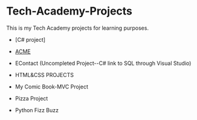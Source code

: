 # Tech-Academy-Projects
This is my Tech Academy projects for learning purposes.
* [C# project]
- [ACME](/Academy-Projects/C#/ACME)

- EContact (Uncompleted Project--C# link to SQL through Visual Studio)
+ HTML&CSS PROJECTS
* My Comic Book-MVC Project
- Pizza Project
+ Python Fizz Buzz

